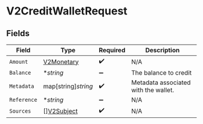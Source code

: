 # V2CreditWalletRequest


## Fields

| Field                                           | Type                                            | Required                                        | Description                                     |
| ----------------------------------------------- | ----------------------------------------------- | ----------------------------------------------- | ----------------------------------------------- |
| `Amount`                                        | [V2Monetary](../../models/shared/v2monetary.md) | :heavy_check_mark:                              | N/A                                             |
| `Balance`                                       | **string*                                       | :heavy_minus_sign:                              | The balance to credit                           |
| `Metadata`                                      | map[string]*string*                             | :heavy_check_mark:                              | Metadata associated with the wallet.            |
| `Reference`                                     | **string*                                       | :heavy_minus_sign:                              | N/A                                             |
| `Sources`                                       | [][V2Subject](../../models/shared/v2subject.md) | :heavy_check_mark:                              | N/A                                             |